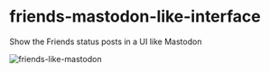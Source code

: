 # friends-mastodon-like-interface
Show the Friends status posts in a UI like Mastodon

![friends-like-mastodon](https://github.com/akirk/friends-mastodon-like-interface/assets/203408/3de719f4-7876-4493-91bf-7be7beb3ebfb)
